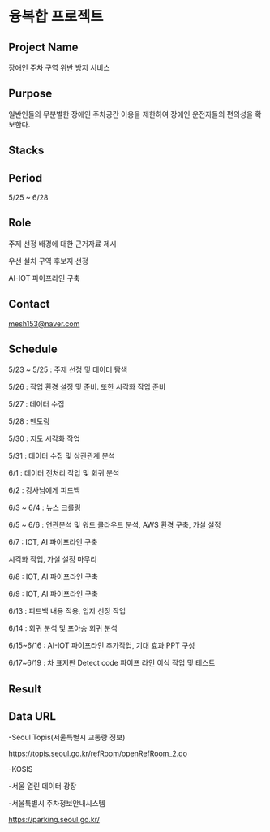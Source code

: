 # 융복합 프로젝트


## Project Name

장애인 주차 구역 위반 방지 서비스

## Purpose

일반인들의 무분별한 장애인 주차공간 이용을 제한하여 장애인 운전자들의 편의성을 확보한다.

## Stacks


## Period

5/25 ~ 6/28

## Role

주제 선정 배경에 대한 근거자료 제시

우선 설치 구역 후보지 선정

AI-IOT 파이프라인 구축

## Contact

mesh153@naver.com

## Schedule

5/23 ~ 5/25 : 주제 선정 및 데이터 탐색

5/26 : 작업 환경 설정 및 준비. 또한 시각화 작업 준비

5/27 : 데이터 수집

5/28 : 멘토링

5/30 : 지도 시각화 작업

5/31 : 데이터 수집 및 상관관계 분석

6/1 : 데이터 전처리 작업 및 회귀 분석 

6/2 : 강사님에게 피드백

6/3 ~ 6/4 : 뉴스 크롤링

6/5 ~ 6/6 : 연관분석 및 워드 클라우드 분석, AWS 환경 구축, 가설 설정

6/7 : IOT, AI 파이프라인 구축

시각화 작업, 가설 설정 마무리
      
6/8 : IOT, AI 파이프라인 구축

6/9 : IOT, AI 파이프라인 구축

6/13 : 피드백 내용 적용, 입지 선정 작업

6/14 : 회귀 분석 및 포아송 회귀 분석

6/15~6/16 : AI-IOT 파이프라인 추가작업, 기대 효과 PPT 구성 

6/17~6/19 : 차 표지판 Detect code 파이프 라인 이식 작업 및 테스트
## Result

## Data URL

-Seoul Topis(서울특별시 교통량 정보)

https://topis.seoul.go.kr/refRoom/openRefRoom_2.do

-KOSIS

-서울 열린 데이터 광장

-서울특별시 주차정보안내시스템

https://parking.seoul.go.kr/

